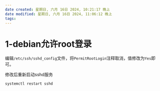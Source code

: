 ```yaml
---
date created: 星期日, 六月 16日 2024, 10:21:17 晚上
date modified: 星期日, 六月 16日 2024, 11:06:12 晚上
tags: 
---
```


# 1-debian允许root登录

编辑`/etc/ssh/sshd_config`文件，将`PermitRootLogin`注释取消，值修改为`Yes`即可。

修改后重新启动sshd服务

```shell
systemctl restart sshd
```